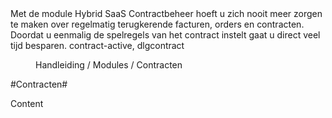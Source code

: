 <properties>
	<page>
		<title>Contracten</title>
		<description>Met de module Hybrid SaaS Contractbeheer hoeft u zich nooit meer zorgen te maken over regelmatig terugkerende facturen, orders en contracten. Doordat u eenmalig de spelregels van het contract instelt gaat u direct veel tijd besparen.</description>
		<context>contract-active, dlgcontract</context>
	</page>
	<menu>
		<position>Handleiding / Modules / Contracten</position>
		<title>Uitleg</title>
	</menu>
</properties>

#Contracten#

Content

